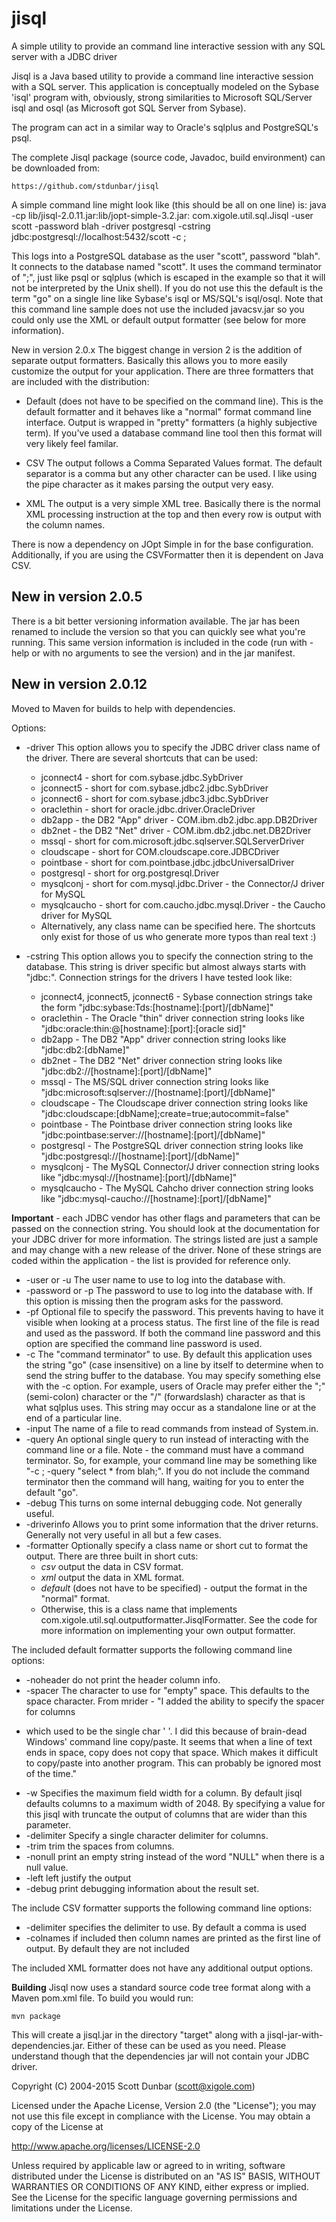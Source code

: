 # jisql
A simple utility to provide an command line interactive session with any SQL server with a JDBC driver

Jisql is a Java based utility to provide a command line interactive session
with a SQL server. This application is conceptually modeled on the Sybase
'isql' program with, obviously, strong similarities to Microsoft SQL/Server
isql and osql (as Microsoft got SQL Server from Sybase).

The program can act in a similar way to Oracle's sqlplus and PostgreSQL's psql.

The complete Jisql package (source code, Javadoc, build environment) can be downloaded from:

    https://github.com/stdunbar/jisql

A simple command line might look like (this should be all on one line) is:
java -cp lib/jisql-2.0.11.jar:lib/jopt-simple-3.2.jar: <jar for native driver>
com.xigole.util.sql.Jisql -user scott -password blah -driver postgresql
-cstring jdbc:postgresql://localhost:5432/scott -c \;

This logs into a PostgreSQL database as the user "scott", password "blah". It
connects to the database named "scott". It uses the command terminator of ";",
just like psql or sqlplus (which is escaped in the example so that it will not
be interpreted by the Unix shell). If you do not use this the default is the
term "go" on a single line like Sybase's isql or MS/SQL's isql/osql. Note that
this command line sample does not use the included javacsv.jar so you could
only use the XML or default output formatter (see below for more information).

New in version 2.0.x
The biggest change in version 2 is the addition of separate output
formatters. Basically this allows you to more easily customize the output
for your application. There are three formatters that are included with
the distribution:

* Default (does not have to be specified on the command line). This is
the default formatter and it behaves like a "normal" format command line
interface. Output is wrapped in "pretty" formatters (a highly subjective
term). If you've used a database command line tool then this format will
very likely feel familar.

* CSV The output follows a Comma Separated Values format. The default
separator is a comma but any other character can be used. I like using the
pipe character as it makes parsing the output very easy.

* XML The output is a very simple XML tree. Basically there is the normal
XML processing instruction at the top and then every row is output with
the column names.

There is now a dependency on JOpt Simple in for the base
configuration. Additionally, if you are using the CSVFormatter then it is
dependent on Java CSV.

## New in version 2.0.5
There is a bit better versioning information available. The jar has been
renamed to include the version so that you can quickly see what you're
running. This same version information is included in the code (run with
-help or with no arguments to see the version) and in the jar manifest.

## New in version 2.0.12
Moved to Maven for builds to help with dependencies.

Options:

* -driver This option allows you to specify the JDBC driver class name of the driver. There are several shortcuts that can be used:
  * jconnect4 - short for com.sybase.jdbc.SybDriver
  * jconnect5 - short for com.sybase.jdbc2.jdbc.SybDriver
  * jconnect6 - short for com.sybase.jdbc3.jdbc.SybDriver
  * oraclethin - short for oracle.jdbc.driver.OracleDriver
  * db2app - the DB2 "App" driver - COM.ibm.db2.jdbc.app.DB2Driver
  * db2net - the DB2 "Net" driver - COM.ibm.db2.jdbc.net.DB2Driver
  * mssql - short for com.microsoft.jdbc.sqlserver.SQLServerDriver
  * cloudscape - short for COM.cloudscape.core.JDBCDriver
  * pointbase - short for com.pointbase.jdbc.jdbcUniversalDriver
  * postgresql - short for org.postgresql.Driver
  * mysqlconj - short for com.mysql.jdbc.Driver - the Connector/J driver for MySQL
  * mysqlcaucho - short for com.caucho.jdbc.mysql.Driver - the Caucho driver for MySQL
  * Alternatively, any class name can be specified here. The shortcuts only
exist for those of us who generate more typos than real text :)

* -cstring This option allows you to specify the connection string to the
database. This string is driver specific but almost always starts with
"jdbc:". Connection strings for the drivers I have tested look like:

  * jconnect4, jconnect5, jconnect6 - Sybase connection strings take the form "jdbc:sybase:Tds:[hostname]:[port]/[dbName]"
  * oraclethin - The Oracle "thin" driver connection string looks like "jdbc:oracle:thin:@[hostname]:[port]:[oracle sid]"
  * db2app - The DB2 "App" driver connection string looks like "jdbc:db2:[dbName]"
  * db2net - The DB2 "Net" driver connection string looks like "jdbc:db2://[hostname]:[port]/[dbName]"
  * mssql - The MS/SQL driver connection string looks like "jdbc:microsoft:sqlserver://[hostname]:[port]/[dbName]"
  * cloudscape - The Cloudscape driver connection string looks like "jdbc:cloudscape:[dbName];create=true;autocommit=false"
  * pointbase - The Pointbase driver connection string looks like "jdbc:pointbase:server://[hostname]:[port]/[dbName]"
  * postgresql - The PostgreSQL driver connection string looks like "jdbc:postgresql://[hostname]:[port]/[dbName]"
  * mysqlconj - The MySQL Connector/J driver connection string looks like "jdbc:mysql://[hostname]:[port]/[dbName]"
  * mysqlcaucho - The MySQL Cahcho driver connection string looks like "jdbc:mysql-caucho://[hostname]:[port]/[dbName]"

**Important** - each JDBC vendor has other flags and parameters that can be
passed on the connection string. You should look at the documentation for
your JDBC driver for more information. The strings listed are just a sample
and may change with a new release of the driver. None of these strings are
coded within the application - the list is provided for reference only.

* -user or -u The user name to use to log into the database with.
* -password or -p The password to use to log into the database with. If this
option is missing then the program asks for the password.
* -pf Optional file to specify the password. This prevents having to have it
visible when looking at a process status. The first line of the file is read
and used as the password. If both the command line password and this option
are specified the command line password is used.
* -c The "command terminator" to use. By default this application uses the
string "go" (case insensitive) on a line by itself to determine when to
send the string buffer to the database. You may specify something else
with the -c option. For example, users of Oracle may prefer either the ";"
(semi-colon) character or the "/" (forwardslash) character as that is what
sqlplus uses. This string may occur as a standalone line or at the end of
a particular line.
* -input The name of a file to read commands from instead of System.in.
* -query An optional single query to run instead of interacting with the
command line or a file. Note - the command must have a command terminator. So,
for example, your command line may be something like "-c \; -query "select *
from blah;". If you do not include the command terminator then the command
will hang, waiting for you to enter the default "go".
* -debug This turns on some internal debugging code. Not generally useful.
* -driverinfo Allows you to print some information that the driver
returns. Generally not very useful in all but a few cases.
* -formatter Optionally specify a class name or short cut to format the
output. There are three built in short cuts:
  * *csv* output the data in CSV format.
  * *xml* output the data in XML format.
  * *default* (does not have to be specified) - output the format in the "normal" format.
  * Otherwise, this is a class name that implements
com.xigole.util.sql.outputformatter.JisqlFormatter. See the code for more
information on implementing your own output formatter.

 
The included default formatter supports the following command line options:
* -noheader do not print the header column info.
* -spacer The character to use for "empty" space. This defaults to the space
character. From mrider - "I added the ability to specify the spacer for columns
- which used to be the single char ' '. I did this because of brain-dead
Windows' command line copy/paste. It seems that when a line of text ends in
space, copy does not copy that space. Which makes it difficult to copy/paste
into another program. This can probably be ignored most of the time."
* -w Specifies the maximum field width for a column. By default jisql defaults
columns to a maximum width of 2048. By specifying a value for this jisql
with truncate the output of columns that are wider than this parameter.
* -delimiter Specify a single character delimiter for columns.
* -trim trim the spaces from columns.
* -nonull print an empty string instead of the word "NULL" when there is a null value.
* -left left justify the output
* -debug print debugging information about the result set.

 
The include CSV formatter supports the following command line options:

* -delimiter specifies the delimiter to use. By default a comma is used
* -colnames if included then column names are printed as the first line of
output. By default they are not included

 
The included XML formatter does not have any additional output options.

**Building**
Jisql now uses a standard source code tree format along with a Maven pom.xml
file.  To build you would run:

`mvn package`

This will create a jisql.jar in the directory "target" along with a
jisql-jar-with-dependencies.jar.  Either of these can be used as you
need.  Please understand though that the dependencies jar will not
contain your JDBC driver.

 
Copyright (C) 2004-2015 Scott Dunbar (scott@xigole.com)

Licensed under the Apache License, Version 2.0 (the "License"); you may not
use this file except in compliance with the License. You may obtain a copy
of the License at

http://www.apache.org/licenses/LICENSE-2.0

Unless required by applicable law or agreed to in writing, software distributed
under the License is distributed on an "AS IS" BASIS, WITHOUT WARRANTIES OR
CONDITIONS OF ANY KIND, either express or implied. See the License for the
specific language governing permissions and limitations under the License.
